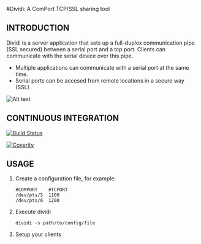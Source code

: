 #Dividi: A ComPort TCP/SSL sharing tool

## INTRODUCTION
Dividi is a server application that sets up a full-duplex communication pipe (SSL secured) between a serial port and a tcp port. Clients can communicate with the serial device over this pipe.
 
* Multiple applications can communicate with a serial port at the same time.
* Serial ports can be accesed from remote locations in a secure way (SSL)

![Alt text](doc/dividi.png?raw=true "Architecture")

## CONTINUOUS INTEGRATION

[![Build Status](https://travis-ci.org/roel0/dividi.svg?branch=master)](https://travis-ci.org/roel0/dividi)

[![Coverity](https://scan.coverity.com/projects/10812/badge.svg)](https://scan.coverity.com/projects/roel0-dividi)
    
## USAGE
1. Create a configuration file, for example:
       
    ```
    #COMPORT    #TCPORT        
    /dev/pts/5  1100        
    /dev/pts/6  1200
    ```    
2. Execute dividi

    ```
    dividi -s path/to/config/file
    ```    
3. Setup your clients
